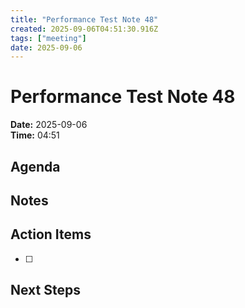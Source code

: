 ```yaml
---
title: "Performance Test Note 48"
created: 2025-09-06T04:51:30.916Z
tags: ["meeting"]
date: 2025-09-06
---
```


# Performance Test Note 48

**Date:** 2025-09-06  
**Time:** 04:51  

## Agenda


## Notes


## Action Items
- [ ] 

## Next Steps
